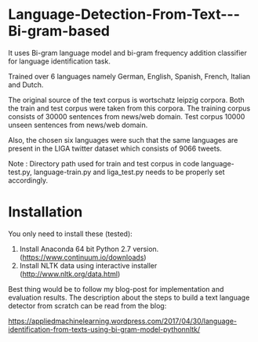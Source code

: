 # Language-Detection-From-Text---Bi-gram-based

It uses Bi-gram language model and bi-gram frequency addition classifier for language identification task.

Trained over 6 languages namely German, English, Spanish, French, Italian and Dutch.

The original source of the text corpus is wortschatz leipzig corpora. Both the train and test corpus were taken from this corpora.
The training corpus consists of 30000 sentences from news/web domain. Test corpus 10000 unseen sentences from news/web domain.

Also, the chosen six languages were such that the same languages are present in the LIGA twitter dataset which consists of 9066 tweets.

Note : Directory path used for train and test corpus in code language-test.py, language-train.py and liga_test.py needs to be properly set accordingly.

# Installation 

You only need to install these (tested): 

1. Install Anaconda 64 bit Python 2.7 version. (https://www.continuum.io/downloads)
2. Install NLTK data using interactive installer (http://www.nltk.org/data.html)


Best thing would be to follow my blog-post for implementation and evaluation results. The description about the steps to build a text language detector from scratch can be read from the blog:

https://appliedmachinelearning.wordpress.com/2017/04/30/language-identification-from-texts-using-bi-gram-model-pythonnltk/
